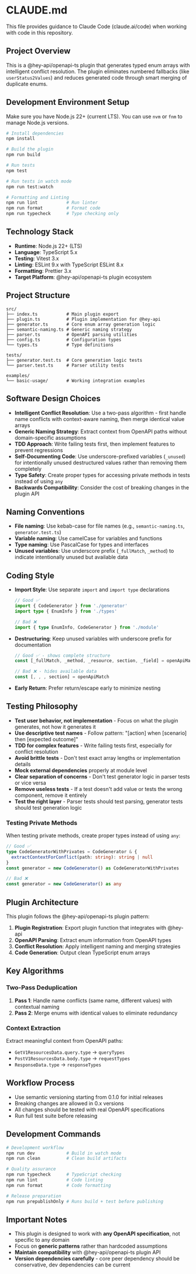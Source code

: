# CLAUDE.md

This file provides guidance to Claude Code (claude.ai/code) when working with code in this repository.

## Project Overview

This is a @hey-api/openapi-ts plugin that generates typed enum arrays with intelligent conflict resolution. The plugin eliminates numbered fallbacks (like `userStatus2Values`) and reduces generated code through smart merging of duplicate enums.

## Development Environment Setup

Make sure you have Node.js 22+ (current LTS). You can use `nvm` or `fnm` to manage Node.js versions.

```bash
# Install dependencies
npm install

# Build the plugin
npm run build

# Run tests
npm test

# Run tests in watch mode
npm run test:watch

# Formatting and Linting
npm run lint           # Run linter
npm run format         # Format code
npm run typecheck      # Type checking only
```

## Technology Stack

- **Runtime**: Node.js 22+ (LTS)
- **Language**: TypeScript 5.x
- **Testing**: Vitest 3.x
- **Linting**: ESLint 9.x with TypeScript ESLint 8.x
- **Formatting**: Prettier 3.x
- **Target Platform**: @hey-api/openapi-ts plugin ecosystem

## Project Structure

```
src/
├── index.ts           # Main plugin export
├── plugin.ts          # Plugin implementation for @hey-api
├── generator.ts       # Core enum array generation logic
├── semantic-naming.ts # Generic naming strategy
├── parser.ts          # OpenAPI parsing utilities
├── config.ts          # Configuration types
└── types.ts           # Type definitions

tests/
├── generator.test.ts  # Core generation logic tests
└── parser.test.ts     # Parser utility tests

examples/
└── basic-usage/       # Working integration examples
```

## Software Design Choices

- **Intelligent Conflict Resolution**: Use a two-pass algorithm - first handle name conflicts with context-aware naming, then merge identical value arrays
- **Generic Naming Strategy**: Extract context from OpenAPI paths without domain-specific assumptions
- **TDD Approach**: Write failing tests first, then implement features to prevent regressions
- **Self-Documenting Code**: Use underscore-prefixed variables (`_unused`) for intentionally unused destructured values rather than removing them completely
- **Type Safety**: Create proper types for accessing private methods in tests instead of using `any`
- **Backwards Compatibility**: Consider the cost of breaking changes in the plugin API

## Naming Conventions

- **File naming**: Use kebab-case for file names (e.g., `semantic-naming.ts`, `generator.test.ts`)
- **Variable naming**: Use camelCase for variables and functions
- **Type naming**: Use PascalCase for types and interfaces
- **Unused variables**: Use underscore prefix (`_fullMatch`, `_method`) to indicate intentionally unused but available data

## Coding Style

- **Import Style**: Use separate `import` and `import type` declarations
  ```typescript
  // Good ✅
  import { CodeGenerator } from './generator'
  import type { EnumInfo } from './types'
  
  // Bad ❌
  import { type EnumInfo, CodeGenerator } from './module'
  ```

- **Destructuring**: Keep unused variables with underscore prefix for documentation
  ```typescript
  // Good ✅ - shows complete structure
  const [_fullMatch, _method, _resource, section, _field] = openApiMatch
  
  // Bad ❌ - hides available data
  const [, , , section] = openApiMatch
  ```

- **Early Return**: Prefer return/escape early to minimize nesting

## Testing Philosophy

- **Test user behavior, not implementation** - Focus on what the plugin generates, not how it generates it
- **Use descriptive test names** - Follow pattern: "[action] when [scenario] then [expected outcome]"
- **TDD for complex features** - Write failing tests first, especially for conflict resolution
- **Avoid brittle tests** - Don't test exact array lengths or implementation details
- **Mock external dependencies** properly at module level
- **Clear separation of concerns** - Don't test generator logic in parser tests or vice versa
- **Remove useless tests** - If a test doesn't add value or tests the wrong component, remove it entirely
- **Test the right layer** - Parser tests should test parsing, generator tests should test generation logic

### Testing Private Methods

When testing private methods, create proper types instead of using `any`:

```typescript
// Good ✅
type CodeGeneratorWithPrivates = CodeGenerator & {
  extractContextForConflict(path: string): string | null
}
const generator = new CodeGenerator() as CodeGeneratorWithPrivates

// Bad ❌
const generator = new CodeGenerator() as any
```

## Plugin Architecture

This plugin follows the @hey-api/openapi-ts plugin pattern:

1. **Plugin Registration**: Export plugin function that integrates with @hey-api
2. **OpenAPI Parsing**: Extract enum information from OpenAPI types
3. **Conflict Resolution**: Apply intelligent naming and merging strategies
4. **Code Generation**: Output clean TypeScript enum arrays

## Key Algorithms

### Two-Pass Deduplication

1. **Pass 1**: Handle name conflicts (same name, different values) with contextual naming
2. **Pass 2**: Merge enums with identical values to eliminate redundancy

### Context Extraction

Extract meaningful context from OpenAPI paths:
- `GetV1ResourcesData.query.type` → `queryTypes`
- `PostV1ResourcesData.body.type` → `requestTypes`
- `ResponseData.type` → `responseTypes`

## Workflow Process

- Use semantic versioning starting from 0.1.0 for initial releases
- Breaking changes are allowed in 0.x versions
- All changes should be tested with real OpenAPI specifications
- Run full test suite before releasing

## Development Commands

```bash
# Development workflow
npm run dev            # Build in watch mode
npm run clean          # Clean build artifacts

# Quality assurance
npm run typecheck      # TypeScript checking
npm run lint           # Code linting
npm run format         # Code formatting

# Release preparation
npm run prepublishOnly # Runs build + test before publishing
```

## Important Notes

- This plugin is designed to work with **any OpenAPI specification**, not specific to any domain
- Focus on **generic patterns** rather than hardcoded assumptions
- **Maintain compatibility** with @hey-api/openapi-ts plugin API
- **Version dependencies carefully** - core peer dependency should be conservative, dev dependencies can be current